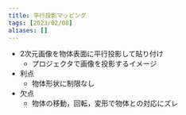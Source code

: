 ```yaml
---
title: 平行投影マッピング
tags: [2023/02/08]
aliases: []
---
```


- 2次元画像を物体表面に平行投影して貼り付け
	- プロジェクタで画像を投影するイメージ
- 利点
	- 物体形状に制限なし
- 欠点
	- 物体の移動，回転，変形で物体との対応にズレ